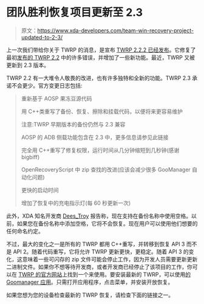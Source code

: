 # 团队胜利恢复项目更新至 2.3

> 原文：<https://www.xda-developers.com/team-win-recovery-project-updated-to-2-3/>

上一次我们带给你关于 TWRP 的消息，是宣布 [TWRP 2.2.2 已经发布](http://www.xda-developers.com/android/twrp-2-2-2-update-brings-several-improvements-and-bug-fixes/)。它修复了最初[发布的 TWRP 2.2](http://www.xda-developers.com/android/team-win-recovery-project-updated-to-2-2/) 中的许多错误，并增加了一些新功能。最近，TWRP 又被更新到 2.3 版本。

TWRP 2.2 有一大堆令人敬畏的改进，也有许多独特和全新的功能。TWRP 2.3 承诺不会更少。官方变更日志包括:

> 重新基于 AOSP 果冻豆源代码
> 
> 用 C++类重写了备份、恢复、擦除和挂载代码，以便将来更容易维护
> 
> 注意:TWRP 早期版本的备份仍然与 2.3 兼容
> 
> AOSP 的 ADB 侧载功能包含在 2.3 中，更多信息请参见此链接
> 
> 完全用 C++重写了修复权限，运行时间从几分钟缩短到几秒钟(感谢 bigbiff)
> 
> OpenRecoveryScript 中 zip 查找的改进(应该会减少很多 GooManager 自动化问题)
> 
> 更快的启动时间
> 
> 增加了恢复中的充电指示灯(每 60 秒更新一次)

此外，XDA 知名开发商 [Dees_Troy](http://forum.xda-developers.com/member.php?u=912474) 报告称，现在支持在备份名称中使用空格。以前，如果您在备份名称中添加空格，它将不会恢复。现在用户可以使用他们想要的任何命名约定。

不过，最大的变化之一是所有的 TWRP 都用 C++重写，并转移到恢复 API 3 而不是 API 2。随着代码重写，它将允许 TWRP 更新更快，更稳定。随着 API 3 的变化，这意味着一些可闪存的 zip 文件可能会停止工作，因为开发人员需要更新更新二进制文件。如果你不想等待开发商，或者开发商已经停止了该项目的工作，你可以在 [TWRP 的官方网站](http://teamw.in/project/twrp2)上找到一个来使用。要安装最新的 TWRP，可以使用[的 Goomanager 应用](http://www.xda-developers.com/android/easily-obtain-and-distribute-your-goo-ds-with-goomanager-beta/)。只需打开应用程序，点击菜单，并安装开放恢复。

如果您想为您的设备检查最新的 TWRP 恢复，请检查下面的链接之一。
